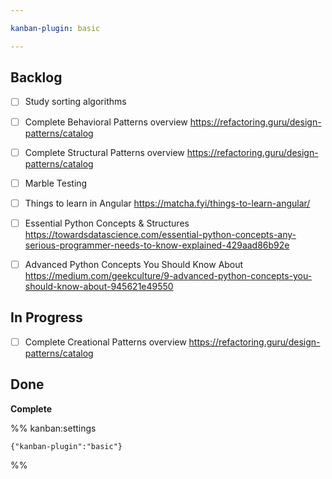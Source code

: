 ```yaml
---

kanban-plugin: basic

---
```


## Backlog

- [ ] Study sorting algorithms
- [ ] Complete Behavioral Patterns overview https://refactoring.guru/design-patterns/catalog
- [ ] Complete Structural Patterns overview https://refactoring.guru/design-patterns/catalog
- [ ] Marble Testing
- [ ] Things to learn in Angular https://matcha.fyi/things-to-learn-angular/
- [ ] Essential Python Concepts & Structures https://towardsdatascience.com/essential-python-concepts-any-serious-programmer-needs-to-know-explained-429aad86b92e
- [ ] Advanced Python Concepts You Should Know About https://medium.com/geekculture/9-advanced-python-concepts-you-should-know-about-945621e49550


## In Progress

- [ ] Complete Creational Patterns overview https://refactoring.guru/design-patterns/catalog


## Done

**Complete**




%% kanban:settings
```
{"kanban-plugin":"basic"}
```
%%